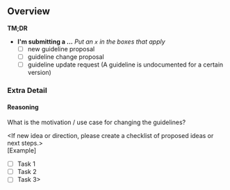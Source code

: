 ## Overview
**TM;DR**

* **I'm submitting a ...**
_Put an `x` in the boxes that apply_
  - [ ] new guideline proposal
  - [ ] guideline change proposal
  - [ ] guideline update request (A guideline is undocumented for a certain version)

<One to two sentence description of the issue you are encountering or trying to solve>

### Extra Detail

#### Reasoning
What is the motivation / use case for changing the guidelines?

<If new idea or direction, please create a checklist of proposed ideas or next steps.>\
[Example] 
- [ ] Task 1 
- [ ] Task 2 
- [ ] Task 3>
